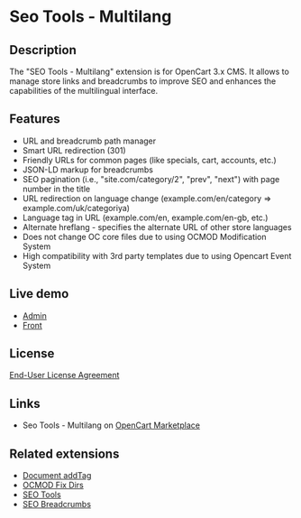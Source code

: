 # Seo Tools - Multilang

## Description
The "SEO Tools - Multilang" extension is for OpenCart 3.x CMS. It allows to manage store links and breadcrumbs to improve SEO and enhances the capabilities of the multilingual interface.

## Features
* URL and breadcrumb path manager
* Smart URL redirection (301)
* Friendly URLs for common pages (like specials, cart, accounts, etc.)
* JSON-LD markup for breadcrumbs
* SEO pagination (i.e., "site.com/category/2", "prev", "next") with page number in the title
* URL redirection on language change (example.com/en/category => example.com/uk/categoriya)
* Language tag in URL (example.com/en, example.com/en-gb, etc.)
* Alternate hreflang - specifies the alternate URL of other store languages
* Does not change OC core files due to using OCMOD Modification System
* High compatibility with 3rd party templates due to using Opencart Event System

## Live demo
* [Admin](http://ocmod.freevar.com/oc3020/c/admin/index.php?route=extension/module/seo_tools)
* [Front](http://ocmod.freevar.com/oc3020/c)

## License
[End-User License Agreement](https://github.com/ocmod-space/license/blob/main/EULA.txt)

## Links
*  Seo Tools - Multilang on [OpenCart Marketplace](https://www.opencart.com/index.php?route=marketplace/extension/info&extension_id=42179)

## Related extensions
* [Document addTag](https://github.com/ocmod-space/ocmod-document-addtag)
* [OCMOD Fix Dirs](https://github.com/ocmod-space/ocmod-fix-dirs)
* [SEO Tools](https://www.opencart.com/index.php?route=marketplace/extension/info&extension_id=38192)
* [SEO Breadcrumbs](https://www.opencart.com/index.php?route=marketplace/extension/info&extension_id=35022)

